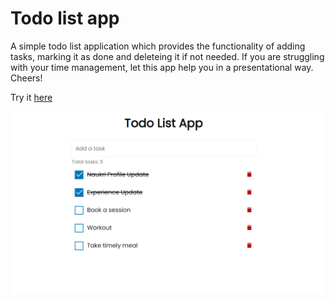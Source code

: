 # Todo list app
A simple todo list application which provides the functionality of adding tasks, marking it as done and deleteing it if not needed. If you are struggling with your time management, let this app help you in a presentational way. Cheers!

Try it [here](https://abid522.github.io/ToDo-List/)

![demo](/todo.png)

